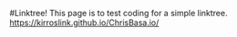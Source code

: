#Linktree!
  This page is to test coding for a simple linktree.
  https://kirroslink.github.io/ChrisBasa.io/
